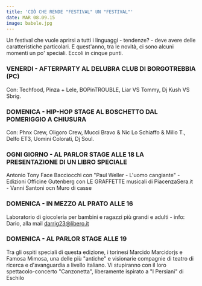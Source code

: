 ```yaml
---
title: 'CIÒ CHE RENDE "FESTIVAL" UN "FESTIVAL"'
date: MAR 08.09.15
image: babele.jpg
---
```


Un festival che vuole aprirsi a tutti i linguaggi - tendenze? - deve avere delle caratteristiche particolari. E quest'anno, tra le novità, ci sono alcuni momenti un po' speciali. Eccoli in cinque punti.

### VENERDI - AFTERPARTY AL DELUBRA CLUB DI BORGOTREBBIA (PC)
Con: Techfood, Pinza + Lele, BOPinTROUBLE, Liar VS Tommy, Dj Kush VS Sbrig.

### DOMENICA - HIP-HOP STAGE AL BOSCHETTO DAL POMERIGGIO A CHIUSURA
Con: Phnx Crew, Oligoro Crew, Mucci Bravo & Nic Lo Schiaffo & Millo T., Delfo ET3, Uomini Colorati, Dj Soul.

### OGNI GIORNO - AL PARLOR STAGE ALLE 18 LA PRESENTAZIONE DI UN LIBRO SPECIALE
Antonio Tony Face Bacciocchi con "Paul Weller - L'uomo cangiante" - Edizioni Officine Gutenberg con LE GRAFFETTE musicali di PiacenzaSera.it - Vanni Santoni ocn Muro di casse

### DOMENICA - IN MEZZO AL PRATO ALLE 16
Laboratorio di giocoleria per bambini e ragazzi più grandi e adulti - info: Dario, alla mail <a href="mailto:darrig23@libero.it">darrig23@libero.it</a>

### DOMENICA - AL PARLOR STAGE ALLE 19
Tra gli ospiti speciali di questa edizione, i torinesi Marcido Marcidorjs e Famosa Mimosa, una delle più "antiche" e visionarie compagnie di teatro di ricerca e d'avanguardia a livello italiano. Vi stupiranno con il loro spettacolo-concerto "Canzonetta", liberamente ispirato a "I Persiani" di Eschilo
